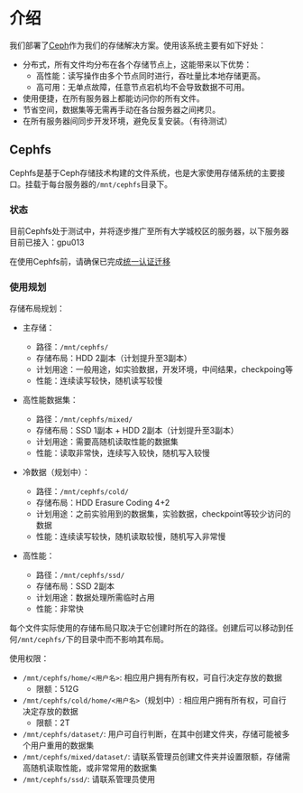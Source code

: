 # 介绍

我们部署了[Ceph](https://ceph.io/)作为我们的存储解决方案。使用该系统主要有如下好处：
* 分布式，所有文件均分布在各个存储节点上，这能带来以下优势：
  * 高性能：读写操作由多个节点同时进行，吞吐量比本地存储更高。
  * 高可用：无单点故障，任意节点宕机均不会导致数据不可用。
* 使用便捷，在所有服务器上都能访问你的所有文件。
* 节省空间，数据集等无需再手动在各台服务器之间拷贝。
* 在所有服务器间同步开发环境，避免反复安装。（有待测试）

## Cephfs

Cephfs是基于Ceph存储技术构建的文件系统，也是大家使用存储系统的主要接口。挂载于每台服务器的`/mnt/cephfs`目录下。

### 状态

目前Cephfs处于测试中，并将逐步推广至所有大学城校区的服务器，以下服务器目前已接入：gpu013

在使用Cephfs前，请确保已完成[统一认证迁移](../auth/migration.md)

### 使用规划

存储布局规划：

* 主存储：
  * 路径：`/mnt/cephfs/`
  * 存储布局：HDD 2副本（计划提升至3副本）
  * 计划用途：一般用途，如实验数据，开发环境，中间结果，checkpoing等
  * 性能：连续读写较快，随机读写较慢

* 高性能数据集：
  * 路径：`/mnt/cephfs/mixed/`
  * 存储布局：SSD 1副本 + HDD 2副本（计划提升至3副本）
  * 计划用途：需要高随机读取性能的数据集
  * 性能：读取非常快，连续写入较快，随机写入较慢

* 冷数据（规划中）：
  * 路径：`/mnt/cephfs/cold/`
  * 存储布局：HDD Erasure Coding 4+2
  * 计划用途：之前实验用到的数据集，实验数据，checkpoint等较少访问的数据
  * 性能：连续读写较快，随机读取较慢，随机写入非常慢

* 高性能：
  * 路径：`/mnt/cephfs/ssd/`
  * 存储布局：SSD 2副本
  * 计划用途：数据处理所需临时占用
  * 性能：非常快

每个文件实际使用的存储布局只取决于它创建时所在的路径。创建后可以移动到任何`/mnt/cephfs/`下的目录中而不影响其布局。

使用权限：

* `/mnt/cephfs/home/<用户名>`: 相应用户拥有所有权，可自行决定存放的数据
  * 限额：512G
* `/mnt/cephfs/cold/home/<用户名>`（规划中）: 相应用户拥有所有权，可自行决定存放的数据
  * 限额：2T
* `/mnt/cephfs/dataset/`: 用户可自行判断，在其中创建文件夹，存储可能被多个用户重用的数据集
* `/mnt/cephfs/mixed/dataset/`: 请联系管理员创建文件夹并设置限额，存储需高随机读取性能，或非常常用的数据集
* `/mnt/cephfs/ssd/`: 请联系管理员使用
